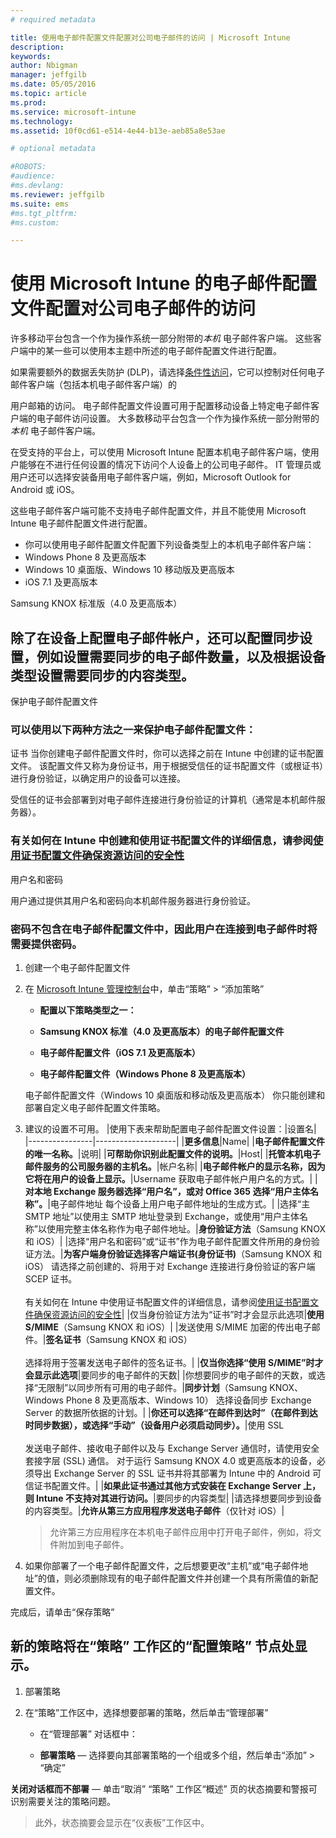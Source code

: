 ```yaml
---
# required metadata

title: 使用电子邮件配置文件配置对公司电子邮件的访问 | Microsoft Intune
description:
keywords:
author: Nbigman
manager: jeffgilb
ms.date: 05/05/2016
ms.topic: article
ms.prod:
ms.service: microsoft-intune
ms.technology:
ms.assetid: 10f0cd61-e514-4e44-b13e-aeb85a8e53ae

# optional metadata

#ROBOTS:
#audience:
#ms.devlang:
ms.reviewer: jeffgilb
ms.suite: ems
#ms.tgt_pltfrm:
#ms.custom:

---
```


# 使用 Microsoft Intune 的电子邮件配置文件配置对公司电子邮件的访问
许多移动平台包含一个作为操作系统一部分附带的*本机* 电子邮件客户端。  这些客户端中的某一些可以使用本主题中所述的电子邮件配置文件进行配置。

如果需要额外的数据丢失防护 (DLP)，请选择[条件性访问](restrict-access-to-email-and-o365-services-with-microsoft-intune.md)，它可以控制对任何电子邮件客户端（包括本机电子邮件客户端）的

用户邮箱的访问。   电子邮件配置文件设置可用于配置移动设备上特定电子邮件客户端的电子邮件访问设置。  大多数移动平台包含一个作为操作系统一部分附带的*本机* 电子邮件客户端。  

在受支持的平台上，可以使用 Microsoft Intune 配置本机电子邮件客户端，使用户能够在不进行任何设置的情况下访问个人设备上的公司电子邮件。  IT 管理员或用户还可以选择安装备用电子邮件客户端，例如，Microsoft Outlook for Android 或 iOS。  

这些电子邮件客户端可能不支持电子邮件配置文件，并且不能使用 Microsoft Intune 电子邮件配置文件进行配置。
-   你可以使用电子邮件配置文件配置下列设备类型上的本机电子邮件客户端：
-   Windows Phone 8 及更高版本
-   Windows 10 桌面版、Windows 10 移动版及更高版本
-   iOS 7.1 及更高版本


Samsung KNOX 标准版（4.0 及更高版本）

## 除了在设备上配置电子邮件帐户，还可以配置同步设置，例如设置需要同步的电子邮件数量，以及根据设备类型设置需要同步的内容类型。
保护电子邮件配置文件

### 可以使用以下两种方法之一来保护电子邮件配置文件：
证书 当你创建电子邮件配置文件时，你可以选择之前在 Intune 中创建的证书配置文件。 该配置文件又称为身份证书，用于根据受信任的证书配置文件（或根证书）进行身份验证，以确定用户的设备可以连接。

受信任的证书会部署到对电子邮件连接进行身份验证的计算机（通常是本机邮件服务器）。

### 有关如何在 Intune 中创建和使用证书配置文件的详细信息，请参阅[使用证书配置文件确保资源访问的安全性](secure-resource-access-with-certificate-profiles.md)
用户名和密码

用户通过提供其用户名和密码向本机邮件服务器进行身份验证。

### 密码不包含在电子邮件配置文件中，因此用户在连接到电子邮件时将需要提供密码。

1.  创建一个电子邮件配置文件

2.  在 [Microsoft Intune 管理控制台](https://manage.microsoft.com)中，单击“策略” &gt; “添加策略”

    -   **配置以下策略类型之一：**

    -   **Samsung KNOX 标准（4.0 及更高版本）的电子邮件配置文件**

    -   **电子邮件配置文件（iOS 7.1 及更高版本）**

    -   **电子邮件配置文件（Windows Phone 8 及更高版本）**

    电子邮件配置文件（Windows 10 桌面版和移动版及更高版本） 你只能创建和部署自定义电子邮件配置文件策略。

3.  建议的设置不可用。
    |使用下表来帮助配置电子邮件配置文件设置：|设置名|
    |----------------|--------------------|
    |**更多信息**|Name|
    |**电子邮件配置文件的唯一名称。**|说明|
    |**可帮助你识别此配置文件的说明。**|Host|
    |**托管本机电子邮件服务的公司服务器的主机名。**|帐户名称|
    |**电子邮件帐户的显示名称，因为它将在用户的设备上显示。**|Username 获取电子邮件帐户用户名的方式。|
    |**对本地 Exchange 服务器选择“用户名”，或对 Office 365 选择“用户主体名称”。**|电子邮件地址 每个设备上用户电子邮件地址的生成方式。|
    |选择“主 SMTP 地址”以使用主 SMTP 地址登录到 Exchange，或使用“用户主体名称”以使用完整主体名称作为电子邮件地址。|**身份验证方法**（Samsung KNOX 和 iOS）|
    |选择“用户名和密码”或“证书”作为电子邮件配置文件所用的身份验证方法。|**为客户端身份验证选择客户端证书(身份证书)**（Samsung KNOX 和 iOS） 请选择之前创建的、将用于对 Exchange 连接进行身份验证的客户端 SCEP 证书。<br /><br />有关如何在 Intune 中使用证书配置文件的详细信息，请参阅[使用证书配置文件确保资源访问的安全性](secure-resource-access-with-certificate-profiles.md)|
    |仅当身份验证方法为“证书”时才会显示此选项|**使用 S/MIME**（Samsung KNOX 和 iOS）|
    |发送使用 S/MIME 加密的传出电子邮件。|**签名证书**（Samsung KNOX 和 iOS）<br /><br />选择将用于签署发送电子邮件的签名证书。|
    |**仅当你选择“使用 S/MIME”时才会显示此选项**|要同步的电子邮件的天数|
    |你想要同步的电子邮件的天数，或选择“无限制”以同步所有可用的电子邮件。|**同步计划**（Samsung KNOX、Windows Phone 8 及更高版本、Windows 10） 选择设备同步 Exchange Server 的数据所依据的计划。|
    |**你还可以选择“在邮件到达时”（在邮件到达时同步数据），或选择“手动”（设备用户必须启动同步）。**|使用 SSL<br /><br />发送电子邮件、接收电子邮件以及与 Exchange Server 通信时，请使用安全套接字层 (SSL) 通信。 对于运行 Samsung KNOX 4.0 或更高版本的设备，必须导出 Exchange Server 的 SSL 证书并将其部署为 Intune 中的 Android 可信证书配置文件。|
    |**如果此证书通过其他方式安装在 Exchange Server 上，则 Intune 不支持对其进行访问。**|要同步的内容类型| |请选择想要同步到设备的内容类型。|**允许从第三方应用程序发送电子邮件**（仅针对 iOS）|

    > 允许第三方应用程序在本机电子邮件应用中打开电子邮件，例如，将文件附加到电子邮件。

4.  如果你部署了一个电子邮件配置文件，之后想要更改“主机”或“电子邮件地址”的值，则必须删除现有的电子邮件配置文件并创建一个具有所需值的新配置文件。

完成后，请单击“保存策略”

## 新的策略将在“策略”  工作区的“配置策略”  节点处显示。

1.  部署策略

2.  在“策略”工作区中，选择想要部署的策略，然后单击“管理部署”

    -   在“管理部署”  对话框中：

    -   **部署策略** — 选择要向其部署策略的一个组或多个组，然后单击“添加” &gt; “确定”

**关闭对话框而不部署** — 单击“取消” “策略”  工作区“概述”  页的状态摘要和警报可识别需要关注的策略问题。

> 此外，状态摘要会显示在“仪表板”工作区中。




<!--HONumber=May16_HO2-->


